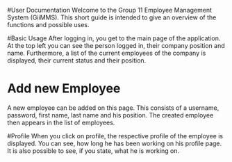 #User Documentation
Welcome to the Group 11 Employee Management System (GiiMMS).
This short guide is intended to give an overview of the functions and possible uses.

#Basic Usage 
After logging in, you get to the main page of the application. At the top left you can see the person logged in,
their company position and name. Furthermore, a list of the current employees of the company is displayed, 
their current status and their position.

# Add new Employee
A new employee can be added on this page. This consists of a username, password, first name, 
last name and his position. The created employee then appears in the list of employees.

#Profile
When you click on profile, the respective profile of the employee is displayed. You can see, how long he has been 
working on his profile page. It is also possible to see, if you state, what he is working on.